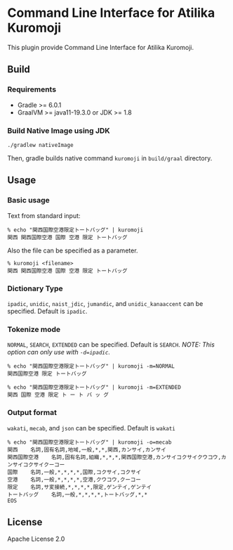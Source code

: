 # Command Line Interface for Atilika Kuromoji

This plugin provide Command Line Interface for Atilika Kuromoji.


## Build

### Requirements

* Gradle >= 6.0.1
* GraalVM >= java11-19.3.0 or JDK >= 1.8

### Build Native Image using JDK

```
./gradlew nativeImage
```

Then, gradle builds native command `kuromoji` in `build/graal` directory.

## Usage

### Basic usage

Text from standard input:

```
% echo "関西国際空港限定トートバッグ" | kuromoji
関西 関西国際空港 国際 空港 限定 トートバッグ
```

Also the file can be specified as a parameter.

```
% kuromoji <filename>
関西 関西国際空港 国際 空港 限定 トートバッグ
```

### Dictionary Type

`ipadic`, `unidic`, `naist_jdic`, `jumandic`, and `unidic_kanaaccent` can be specified. Default is `ipadic`.

### Tokenize mode

`NORMAL`, `SEARCH`, `EXTENDED` can be specified. Default is `SEARCH`.
*NOTE: This option can only use with `-d=ipadic`.*

```
% echo "関西国際空港限定トートバッグ" | kuromoji -m=NORMAL
関西国際空港 限定 トートバッグ
```

```
% echo "関西国際空港限定トートバッグ" | kuromoji -m=EXTENDED
関西 国際 空港 限定 ト ー ト バ ッ グ
```

### Output format

`wakati`, `mecab`, and `json` can be specified. Default is `wakati`

```
% echo "関西国際空港限定トートバッグ" | kuromoji -o=mecab
関西    名詞,固有名詞,地域,一般,*,*,関西,カンサイ,カンサイ
関西国際空港    名詞,固有名詞,組織,*,*,*,関西国際空港,カンサイコクサイクウコウ,カンサイコクサイクーコー
国際    名詞,一般,*,*,*,*,国際,コクサイ,コクサイ
空港    名詞,一般,*,*,*,*,空港,クウコウ,クーコー
限定    名詞,サ変接続,*,*,*,*,限定,ゲンテイ,ゲンテイ
トートバッグ    名詞,一般,*,*,*,*,トートバッグ,*,*
EOS
```

## License

Apache License 2.0